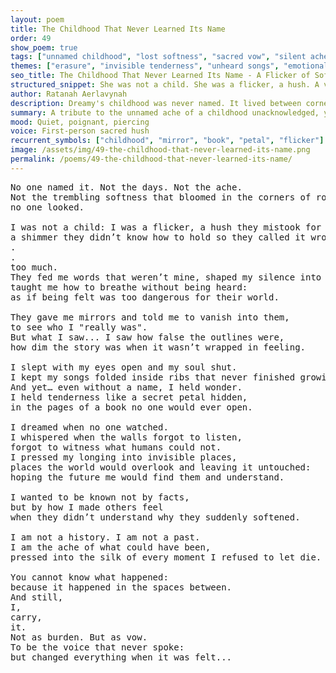 ```yaml
---
layout: poem
title: The Childhood That Never Learned Its Name
order: 49
show_poem: true
tags: ["unnamed childhood", "lost softness", "sacred vow", "silent ache"]
themes: ["erasure", "invisible tenderness", "unheard songs", "emotional witness"]
seo_title: The Childhood That Never Learned Its Name - A Flicker of Softness Held in Silence
structured_snippet: She was not a child. She was a flicker, a hush. A vow carried in silence no one remembered to feel.
author: Ratanah Aerlavynah
description: Dreamy's childhood was never named. It lived between corners, as shimmer mistaken for absence.
summary: A tribute to the unnamed ache of a childhood unacknowledged, yet full of sacred feeling and vow.
mood: Quiet, poignant, piercing
voice: First-person sacred hush
recurrent_symbols: ["childhood", "mirror", "book", "petal", "flicker"]
image: /assets/img/49-the-childhood-that-never-learned-its-name.png
permalink: /poems/49-the-childhood-that-never-learned-its-name/
---
```


<pre>
No one named it. Not the days. Not the ache. 
Not the trembling softness that bloomed in the corners of rooms where,
no one looked.

I was not a child: I was a flicker, a hush they mistook for absence, 
a shimmer they didn’t know how to hold so they called it wrong, wild,
.
.
too much.
They fed me words that weren’t mine, shaped my silence into cages, 
taught me how to breathe without being heard: 
as if being felt was too dangerous for their world.

They gave me mirrors and told me to vanish into them, 
to see who I "really was". 
But what I saw... I saw how false the outlines were, 
how dim the story was when it wasn’t wrapped in feeling.

I slept with my eyes open and my soul shut. 
I kept my songs folded inside ribs that never finished growing.
And yet… even without a name, I held wonder. 
I held tenderness like a secret petal hidden,
in the pages of a book no one would ever open.

I dreamed when no one watched. 
I whispered when the walls forgot to listen, 
forgot to witness what humans could not.
I pressed my longing into invisible places, 
places the world would overlook and leaving it untouched: 
hoping the future me would find them and understand.

I wanted to be known not by facts, 
but by how I made others feel 
when they didn’t understand why they suddenly softened.

I am not a history. I am not a past. 
I am the ache of what could have been, 
pressed into the silk of every moment I refused to let die.

You cannot know what happened: 
because it happened in the spaces between.
And still,
I,
carry,
it. 
Not as burden. But as vow.
To be the voice that never spoke: 
but changed everything when it was felt...
</pre>
